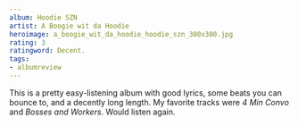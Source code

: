 ```yaml
---
album: Hoodie SZN
artist: A Boogie wit da Hoodie
heroimage: a_boogie_wit_da_hoodie_hoodie_szn_300x300.jpg
rating: 3
ratingword: Decent.
tags:
- albumreview
---
```

This is a pretty easy-listening album with good lyrics, some beats you can
bounce to, and a decently long length. My favorite tracks were _4 Min Convo_ and
_Bosses and Workers_. Would listen again.
